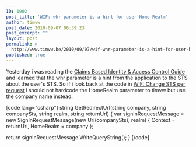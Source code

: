```yaml
---
ID: 1902
post_title: 'WIF: whr parameter is a hint for user Home Realm'
author: timvw
post_date: 2010-09-07 06:39:23
post_excerpt: ""
layout: post
permalink: >
  http://www.timvw.be/2010/09/07/wif-whr-parameter-is-a-hint-for-user-home-realm/
published: true
---
```

<p>Yesterday i was reading the <a href="http://claimsid.codeplex.com/">Claims Based Identity & Access Control Guide</a> and learned that the whr parameter is a hint from the application to the STS about the user's STS. So if i look back at the code in  <a href="http://www.timvw.be/wif-change-sts-per-request/">WIF: Change STS per request</a> i should not hardcode the HomeRealm parameter to timvw but use the company name instead.</p>

[code lang="csharp"]
string GetRedirectUrl(string company, string companySts, string realm, string returnUrl)
{
 var signInRequestMessage = new SignInRequestMessage(new Uri(companySts), realm)
 {
  Context = returnUrl,
  HomeRealm = company
 };

 return signInRequestMessage.WriteQueryString();
}
[/code]